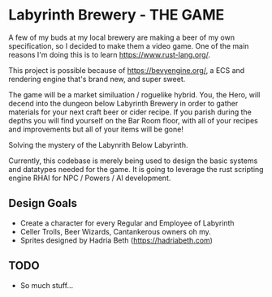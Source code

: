 # Labyrinth Brewery - THE GAME

A few of my buds at my local brewery are making a beer of my own specification, so I decided to make them a video game. One of the main reasons I'm doing this is to learn
https://www.rust-lang.org/. 

This project is possible because of https://bevyengine.org/, a ECS and rendering engine that's brand new, and super sweet.

The game will be a market similuation / roguelike hybrid. You, the Hero, will decend into the dungeon below Labyrinth Brewery in order to gather materials for your next
craft beer or cider recipe. If you parish during the depths you will find yourself on the Bar Room floor, with all of your recipes and improvements but all of your
items will be gone!

Solving the mystery of the Labynrith Below Labyrinth.

Currently, this codebase is merely being used to design the basic systems and datatypes needed for the game. It is going to leverage the rust scripting engine RHAI for NPC / Powers / AI development.

## Design Goals 

- Create a character for every Regular and Employee of Labyrinth
- Celler Trolls, Beer Wizards, Cantankerous owners oh my.
- Sprites designed by Hadria Beth (https://hadriabeth.com)

## TODO

- So much stuff...
